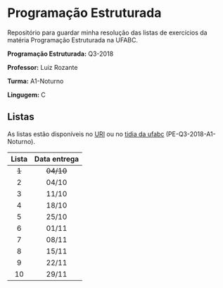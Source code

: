 # Programação Estruturada

Repositório para guardar minha resolução das listas de exercícios da matéria Programação Estruturada na UFABC.


**Programação Estruturada:** Q3-2018

**Professor:** Luiz Rozante

**Turma:** A1-Noturno

**Lingugem:** C


## Listas
As listas estão disponíveis no [URI](https://www.urionlinejudge.com.br/) ou no [tidia da ufabc](https://tidia4.ufabc.edu.br/portal/) (PE-Q3-2018-A1-Noturno).

| Lista | Data entrega |
| :---: | :----------: |
| ~~1~~ | ~~04/10~~    |
| 2     | 04/10        |
| 3     | 11/10        |
| 4     | 18/10        |
| 5     | 25/10        |
| 6     | 01/11        |
| 7     | 08/11        |
| 8     | 15/11        |
| 9     | 22/11        |
| 10    | 29/11        |